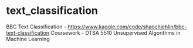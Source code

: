 # text_classification

BBC Text Classification - https://www.kaggle.com/code/shaochiehlin/bbc-text-classification
Coursework - DTSA 5510 Unsupervised Algorithms in Machine Learning
